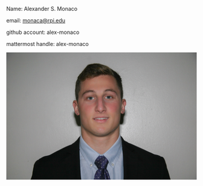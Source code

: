 Name: Alexander S. Monaco

email: monaca@rpi.edu

github account: alex-monaco

mattermost handle: alex-monaco

![alt text](https://github.com/alex-monaco/opensourcelabs/blob/master/IMG_1925.jpg)
